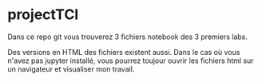 # projectTCI

Dans ce repo git vous trouverez 3 fichiers notebook des 3 premiers labs.

Des versions en HTML des fichiers existent aussi. Dans le cas où vous n'avez pas jupyter installé, vous pourrez 
toujour ouvrir les fichiers html sur un navigateur et visualiser mon travail.
